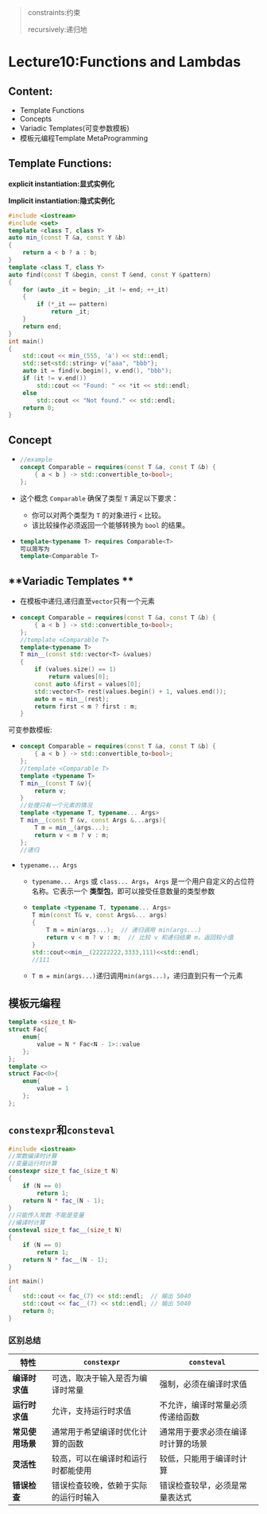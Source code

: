 

>constraints:约束
>
>recursively:递归地

# Lecture10:Functions and Lambdas



## **Content:**

- Template Functions
- Concepts
- Variadic Templates(可变参数模板)
- 模板元编程Template MetaProgramming



## Template Functions:



**explicit instantiation:显式实例化**

**Implicit instantiation:隐式实例化**

```cpp
#include <iostream>
#include <set>
template <class T, class Y>
auto min_(const T &a, const Y &b)
{
    return a < b ? a : b;
}
template <class T, class Y>
auto find(const T &begin, const T &end, const Y &pattern)
{
    for (auto _it = begin; _it != end; ++_it)
    {
        if (*_it == pattern)
            return _it;
    }
    return end;
}
int main()
{
    std::cout << min_(555, 'a') << std::endl;
    std::set<std::string> v{"aaa", "bbb"};
    auto it = find(v.begin(), v.end(), "bbb");
    if (it != v.end())
        std::cout << "Found: " << *it << std::endl;
    else
        std::cout << "Not found." << std::endl;
    return 0;
}
```

## **Concept**

- ```cpp
  //example
  concept Comparable = requires(const T &a, const T &b) {
      { a < b } -> std::convertible_to<bool>;
  };
  ```

- 这个概念 `Comparable` 确保了类型 `T` 满足以下要求：

  - 你可以对两个类型为 `T` 的对象进行 `<` 比较。
  - 该比较操作必须返回一个能够转换为 `bool` 的结果。

- ```cpp
  template<typename T> requires Comparable<T>
  可以简写为
  template<Comparable T>
  ```

## **Variadic Templates **

- 在模板中递归,递归直至`vector`只有一个元素

- ```cpp
  concept Comparable = requires(const T &a, const T &b) {
      { a < b } -> std::convertible_to<bool>;
  };
  //template <Comparable T>
  template<typename T>
  T min__(const std::vector<T> &values)
  {
      if (values.size() == 1)
          return values[0];
      const auto &first = values[0];
      std::vector<T> rest(values.begin() + 1, values.end());
      auto m = min__(rest);
      return first < m ? first : m;
  }
  ```

可变参数模板:

- ```cpp
  concept Comparable = requires(const T &a, const T &b) {
      { a < b } -> std::convertible_to<bool>;
  };
  //template <Comparable T>
  template <typename T>
  T min__(const T &v){
      return v;
  }
  //处理只有一个元素的情况 
  template <typename T, typename... Args>
  T min__(const T &v, const Args &...args){
      T m = min__(args...);
      return v < m ? v : m;
  };
  //递归
  ```

- `typename... Args`

  - `typename... Args` 或 `class... Args`， `Args` 是一个用户自定义的占位符名称。它表示一个 **类型包**，即可以接受任意数量的类型参数

  - ```cpp
    template <typename T, typename... Args>
    T min(const T& v, const Args&... args)
    {
        T m = min(args...);  // 递归调用 min(args...)
        return v < m ? v : m;  // 比较 v 和递归结果 m，返回较小值
    }
    std::cout<<min__(22222222,3333,111)<<std::endl;
    //111
    ```

  - `T m = min(args...)`递归调用`min(args...)`，递归直到只有一个元素

## **模板元编程**

```cpp
template <size_t N>
struct Fac{
    enum{
        value = N * Fac<N - 1>::value
    };
};
template <>
struct Fac<0>{
    enum{
        value = 1
    };
};
```



## **`constexpr`和`consteval`**

```cpp
#include <iostream>
//常数编译时计算
//变量运行时计算
constexpr size_t fac_(size_t N)
{
    if (N == 0)
        return 1;
    return N * fac_(N - 1);
}
//只能传入常数 不能是变量
//编译时计算
consteval size_t fac__(size_t N)
{
    if (N == 0)
        return 1;
    return N * fac__(N - 1);
}

int main()
{
    std::cout << fac_(7) << std::endl;  // 输出 5040
    std::cout << fac__(7) << std::endl; // 输出 5040
    return 0;
}

```



### **区别总结**

| 特性             | `constexpr`                          | `consteval`                        |
| ---------------- | ------------------------------------ | ---------------------------------- |
| **编译时求值**   | 可选，取决于输入是否为编译时常量     | 强制，必须在编译时求值             |
| **运行时求值**   | 允许，支持运行时求值                 | 不允许，编译时常量必须传递给函数   |
| **常见使用场景** | 通常用于希望编译时优化计算的函数     | 通常用于要求必须在编译时计算的场景 |
| **灵活性**       | 较高，可以在编译时和运行时都能使用   | 较低，只能用于编译时计算           |
| **错误检查**     | 错误检查较晚，依赖于实际的运行时输入 | 错误检查较早，必须是常量表达式     |

